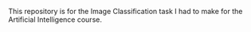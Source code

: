 This repository is for the Image Classification task I had to make for the Artificial Intelligence course.
